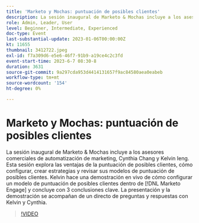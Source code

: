```yaml
---
title: 'Marketo y Mochas: puntuación de posibles clientes'
description: La sesión inaugural de Marketo & Mochas incluye a los asesores comerciales de automatización de marketing, Cynthia Chang y Kelvin Ieng. Esta sesión explora las ventajas de la puntuación de posibles clientes, cómo configurar, crear estrategias y revisar sus modelos de puntuación de posibles clientes. Kelvin hace una demostración en vivo de cómo configurar un modelo de puntuación de posibles clientes dentro de  [!DNL Marketo Engage]  y concluye con 3 conclusiones clave. La presentación y la demostración se acompañan de un directo de preguntas y respuestas con Kelvin y Cynthia.
role: Admin, Leader, User
level: Beginner, Intermediate, Experienced
doc-type: Event
last-substantial-update: 2023-01-06T00:00:00Z
kt: 11655
thumbnail: 3412722.jpeg
exl-id: f7a309d6-e5e6-46f7-91b9-a19ce4c2c3fd
event-start-time: 2023-6-7 08:30-8
duration: 3631
source-git-commit: 9a297cda953d4414131657f9ac84580aea0eabeb
workflow-type: tm+mt
source-wordcount: '154'
ht-degree: 0%

---
```


# Marketo y Mochas: puntuación de posibles clientes

La sesión inaugural de Marketo &amp; Mochas incluye a los asesores comerciales de automatización de marketing, Cynthia Chang y Kelvin Ieng. Esta sesión explora las ventajas de la puntuación de posibles clientes, cómo configurar, crear estrategias y revisar sus modelos de puntuación de posibles clientes. Kelvin hace una demostración en vivo de cómo configurar un modelo de puntuación de posibles clientes dentro de [!DNL Marketo Engage] y concluye con 3 conclusiones clave. La presentación y la demostración se acompañan de un directo de preguntas y respuestas con Kelvin y Cynthia.

>[!VIDEO](https://video.tv.adobe.com/v/3412722/?quality=12&learn=on)
